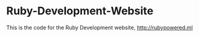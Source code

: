 # Ruby-Development-Website
This is the code for the Ruby Development website, http://rubypowered.ml
